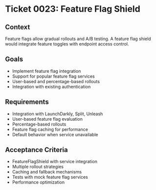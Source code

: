 # Ticket 0023: Feature Flag Shield

## Context
Feature flags allow gradual rollouts and A/B testing. A feature flag shield would integrate feature toggles with endpoint access control.

## Goals
- Implement feature flag integration
- Support for popular feature flag services
- User-based and percentage-based rollouts
- Integration with existing authentication

## Requirements
- Integration with LaunchDarkly, Split, Unleash
- User-based feature flag evaluation
- Percentage-based rollouts
- Feature flag caching for performance
- Default behavior when service unavailable

## Acceptance Criteria
- FeatureFlagShield with service integration
- Multiple rollout strategies
- Caching and fallback mechanisms
- Tests with mock feature flag services
- Performance optimization